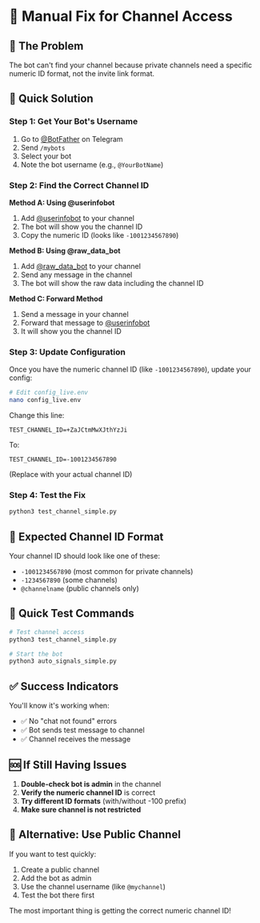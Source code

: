# 🔧 Manual Fix for Channel Access

## 🎯 **The Problem**
The bot can't find your channel because private channels need a specific numeric ID format, not the invite link format.

## 🚀 **Quick Solution**

### Step 1: Get Your Bot's Username
1. Go to [@BotFather](https://t.me/BotFather) on Telegram
2. Send `/mybots`
3. Select your bot
4. Note the bot username (e.g., `@YourBotName`)

### Step 2: Find the Correct Channel ID

**Method A: Using @userinfobot**
1. Add [@userinfobot](https://t.me/userinfobot) to your channel
2. The bot will show you the channel ID
3. Copy the numeric ID (looks like `-1001234567890`)

**Method B: Using @raw_data_bot**
1. Add [@raw_data_bot](https://t.me/raw_data_bot) to your channel
2. Send any message in the channel
3. The bot will show the raw data including the channel ID

**Method C: Forward Method**
1. Send a message in your channel
2. Forward that message to [@userinfobot](https://t.me/userinfobot)
3. It will show you the channel ID

### Step 3: Update Configuration

Once you have the numeric channel ID (like `-1001234567890`), update your config:

```bash
# Edit config_live.env
nano config_live.env
```

Change this line:
```
TEST_CHANNEL_ID=+ZaJCtmMwXJthYzJi
```

To:
```
TEST_CHANNEL_ID=-1001234567890
```
(Replace with your actual channel ID)

### Step 4: Test the Fix

```bash
python3 test_channel_simple.py
```

## 🎯 **Expected Channel ID Format**

Your channel ID should look like one of these:
- `-1001234567890` (most common for private channels)
- `-1234567890` (some channels)
- `@channelname` (public channels only)

## 🚀 **Quick Test Commands**

```bash
# Test channel access
python3 test_channel_simple.py

# Start the bot
python3 auto_signals_simple.py
```

## ✅ **Success Indicators**

You'll know it's working when:
- ✅ No "chat not found" errors
- ✅ Bot sends test message to channel
- ✅ Channel receives the message

## 🆘 **If Still Having Issues**

1. **Double-check bot is admin** in the channel
2. **Verify the numeric channel ID** is correct
3. **Try different ID formats** (with/without -100 prefix)
4. **Make sure channel is not restricted**

## 📱 **Alternative: Use Public Channel**

If you want to test quickly:
1. Create a public channel
2. Add the bot as admin
3. Use the channel username (like `@mychannel`)
4. Test the bot there first

The most important thing is getting the correct numeric channel ID!

